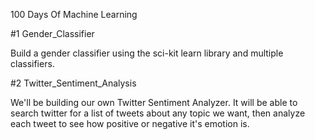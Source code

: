 100 Days Of Machine Learning


#1 Gender_Classifier

Build a gender classifier using the sci-kit learn library and multiple classifiers.

#2 Twitter_Sentiment_Analysis

We'll be building our own Twitter Sentiment Analyzer. It will be able to search twitter for a list of
tweets about any topic we want, then analyze each tweet to see how positive or negative it's emotion is. 

